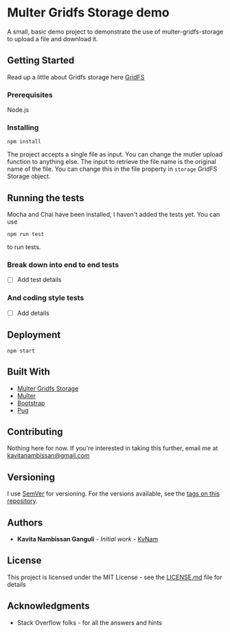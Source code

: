 # Multer Gridfs Storage demo

A small, basic demo project to demonstrate the use of multer-gridfs-storage to upload a file and download it.

## Getting Started

Read up a little about Gridfs storage here
[GridFS](https://docs.mongodb.com/manual/core/gridfs/#gridfs)

### Prerequisites

Node.js

### Installing

`npm install`

The project accepts a single file as input. You can change the mutler upload function to anything else. The input to retrieve the file name is the original name of the file. You can change this in the file property in `storage` GridFS Storage object.

## Running the tests

Mocha and Chai have been installed, I haven't added the tests yet. You can use

`npm run test`

to run tests.

### Break down into end to end tests

- [ ] Add test details


### And coding style tests

- [ ] Add details

## Deployment

`npm start`

## Built With

* [Multer Gridfs Storage](https://www.npmjs.com/package/multer-gridfs-storage)
* [Multer](https://www.npmjs.com/package/multer)
* [Bootstrap](https://getbootstrap.com/docs/4.0/layout/overview/)
* [Pug](https://pugjs.org/api/getting-started.html)

## Contributing

Nothing here for now. If you're interested in taking this further, email me at kavitanambissan@gmail.com

## Versioning

I use [SemVer](http://semver.org/) for versioning. For the versions available, see the [tags on this repository](https://github.com/your/project/tags). 

## Authors

* **Kavita Nambissan Ganguli** - *Initial work* - [KvNam](https://github.com/kvnam)


## License

This project is licensed under the MIT License - see the [LICENSE.md](LICENSE.md) file for details

## Acknowledgments

* Stack Overflow folks - for all the answers and hints
